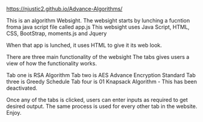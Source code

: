 
https://njustic2.github.io/Advance-Algorithms/

This is an algorithm Websight.
The websight starts by lunching a fucntion froma java script file called app.js
This websight uses Java Script, HTML, CSS, BootStrap, moments.js and Jquery

When that app is lunched, it uses HTML to give it its web look.

There are three main functionality of the websight
The tabs gives users a view of how the functionality works.

Tab one is RSA Algorithm 
Tab two is AES Advance Encryption Standard
Tab three is Greedy Schedule
Tab four is 01 Knapsack Algorithm - This has been deactivated.

Once any of the tabs is clicked, users can enter inputs as required to get desired output.
The same process is used for every other tab in the website.
Enjoy.